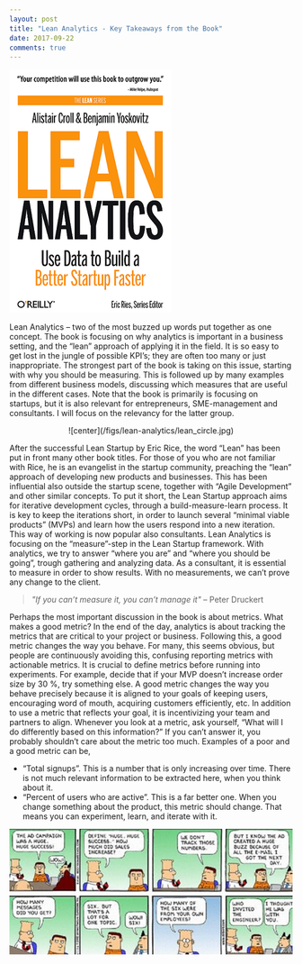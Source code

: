 ```yaml
---
layout: post
title: "Lean Analytics - Key Takeaways from the Book"
date: 2017-09-22
comments: true
---
```



![center](/figs/lean-analytics/book-cover-full_2.png)


Lean Analytics – two of the most buzzed up words put together as one concept. The book is focusing on why analytics is 
important in a business setting, and the “lean” approach of applying it in the field. It is so easy to get lost in the jungle 
of possible KPI’s; they are often too many or just inappropriate. The strongest part of the book is taking on this issue, 
starting with why you should be measuring. This is followed up by many examples from different business models, discussing 
which measures that are useful in the different cases. Note that the book is primarily is focusing on startups, but it is 
also relevant for entrepreneurs, SME-management and consultants. I will focus on the relevancy for the latter group.




<center>
![center](/figs/lean-analytics/lean_circle.jpg)
</center>



After the successful Lean Startup by Eric Rice, the word “Lean” has been put 
in front many other book titles. For those of you who are not familiar with Rice, he is an
evangelist in the startup community, preaching the “lean” approach of developing new products 
and businesses. This has been influential also outside the startup scene, together with 
“Agile Development” and other similar concepts. To put it short, the Lean Startup approach 
aims for iterative development cycles, through a build-measure-learn process. It is key to 
keep the iterations short, in order to launch several “minimal viable products” (MVPs) and 
learn how the users respond into a new iteration. This way of working is now popular also consultants. 
Lean Analytics is focusing on the “measure”-step in the Lean Startup framework. With analytics, 
we try to answer “where you are” and “where you should be going”, trough gathering and analyzing data. 
As a consultant, it is essential to measure in order to show results. With no measurements, we can’t prove any change to the client.


 > *"If you can’t measure it, you can’t manage it"* – Peter Druckert




Perhaps the most important discussion in the book is about metrics. What makes a good metric? In the end of the day, analytics is about tracking the metrics that are critical to your project or business. Following this, a good metric changes the way you behave. For many, this seems obvious, but people are continuously avoiding this, confusing reporting metrics with actionable metrics. 
It is crucial to define metrics before running into experiments. For example, decide that if your MVP doesn’t increase order size by 30 %, try something else. A good metric changes the way you behave precisely because it is aligned to your goals of keeping users, encouraging word of mouth, acquiring customers efficiently, etc. 
In addition to use a metric that reflects your goal, it is incentivizing your team and partners to align. Whenever you look at a metric, ask yourself, “What will I do differently based on this information?” If you can’t answer it, you probably shouldn’t care about the metric too much. Examples of a poor and a good metric can be,
* “Total signups”. This is a number that is only increasing over time. There is not much relevant information to be extracted here, when you think about it.
* “Percent of users who are active”. This is a far better one. When you change something about the product, this metric should change. That means you can experiment, learn, and iterate with it. 

![center](/figs/lean-analytics/dilbert-marketing_large.jpg)




